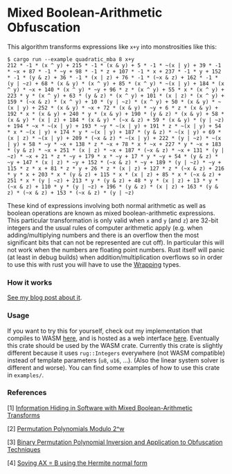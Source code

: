 # Mixed Boolean-Arithmetic Obfuscation

This algorithm transforms expressions like `x+y` into monstrosities like this:

```
$ cargo run --example quadratic_mba 8 x+y
212 * -1 * (x ^ y) + 215 * -1 * (x & y) + 5 * -1 * ~(x | y) + 39 * -1 * ~x + 87 * -1 * ~y + 98 * -1 * z + 107 * -1 * x + 237 * -1 * y + 152 * -1 * (y & z) + 36 * -1 * (x | z) + 76 * -1 * (~x & z) + 162 * -1 * (y | ~z) + 68 * (x & y) * (x ^ y) + 85 * (x ^ y) * ~(x | y) + 184 * (x ^ y) * ~x + 140 * (x ^ y) * ~y + 96 * z * (x ^ y) + 55 * x * (x ^ y) + 223 * y * (x ^ y) + 63 * (y & z) * (x ^ y) + 101 * (x | z) * (x ^ y) + 159 * (~x & z) * (x ^ y) + 10 * (y | ~z) * (x ^ y) + 50 * (x & y) * ~(x | y) + 252 * (x & y) * ~x + 72 * (x & y) * ~y + 6 * z * (x & y) + 192 * x * (x & y) + 240 * y * (x & y) + 190 * (y & z) * (x & y) + 58 * (x & y) * (x | z) + 184 * (x & y) * (~x & z) + 59 * (x & y) * (y | ~z) + 194 * ~x * ~(x | y) + 193 * ~y * ~(x | y) + 191 * z * ~(x | y) + 54 * x * ~(x | y) + 174 * y * ~(x | y) + 187 * (y & z) * ~(x | y) + 69 * (x | z) * ~(x | y) + 209 * (~x & z) * ~(x | y) + 222 * (y | ~z) * ~(x | y) + 58 * ~y * ~x + 138 * z * ~x + 78 * x * ~x + 227 * y * ~x + 183 * (y & z) * ~x + 251 * (x | z) * ~x + 187 * (~x & z) * ~x + 131 * (y | ~z) * ~x + 21 * z * ~y + 179 * x * ~y + 17 * y * ~y + 54 * (y & z) * ~y + 147 * (x | z) * ~y + 152 * (~x & z) * ~y + 189 * (y | ~z) * ~y + 115 * z * x + 81 * z * y + 26 * z * (x | z) + 127 * z * (~x & z) + 216 * y * x + 203 * x * (y & z) + 115 * x * (x | z) + 85 * x * (~x & z) + 251 * x * (y | ~z) + 213 * y * (y & z) + 48 * y * (x | z) + 13 * y * (~x & z) + 110 * y * (y | ~z) + 196 * (y & z) * (x | z) + 163 * (y & z) * (~x & z) + 153 * (~x & z) * (y | ~z)
```

These kind of expressions involving both normal arithmetic as well as boolean operations are known as mixed boolean-arithmetic expressions.
This particular transformation is only valid when `x` and `y` (and `z`) are 32-bit integers and the usual rules of computer arithmetic apply (e.g. when adding/multiplying numbers and there is an overflow then the most significant bits that can not be represented are cut off).
In particular this will not work when the numbers are floating point numbers.
Rust itself will panic (at least in debug builds) when addition/multiplication overflows so in order to use this with rust you will have to use the [Wrapping](https://doc.rust-lang.org/std/num/struct.Wrapping.html) types.

### How it works
[See my blog post about it](https://plzin.github.io/posts/mba).

### Usage
If you want to try this for yourself, check out my implementation that compiles to WASM
[here](https://github.com/plzin/mba-wasm), and is hosted as a web interface
[here](https://plzin.github.io/mba-wasm/).
Eventually this crate should be used by the WASM crate.
Currently this crate is slightly different because it uses `rug::Integers` everywhere
(not WASM compatible) instead of template parameters (`u8`, `u16`, ...).
(Also the linear system solver is different and worse).
You can find some examples of how to use this crate in `examples/`.

### References
\[1\] [Information Hiding in Software with Mixed Boolean-Arithmetic Transforms](https://link.springer.com/chapter/10.1007/978-3-540-77535-5_5)

\[2\] [Permutation Polynomials Modulo 2^w](https://doi.org/10.1006/ffta.2000.0282)

\[3\] [Binary Permutation Polynomial Inversion and Application to Obfuscation Techniques](https://dl.acm.org/doi/10.1145/2995306.2995310)

\[4\] [Soving AX = B using the Hermite normal form](http://www.numbertheory.org/PDFS/ax=b.pdf)

